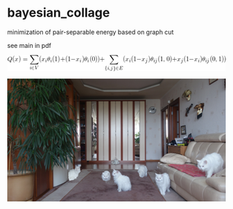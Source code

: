 # bayesian_collage
minimization of pair-separable energy based on graph cut

see main in pdf

![energy](data/CodeCogsEqn(1).gif)

![catjazz](data/catjazz.jpg)
